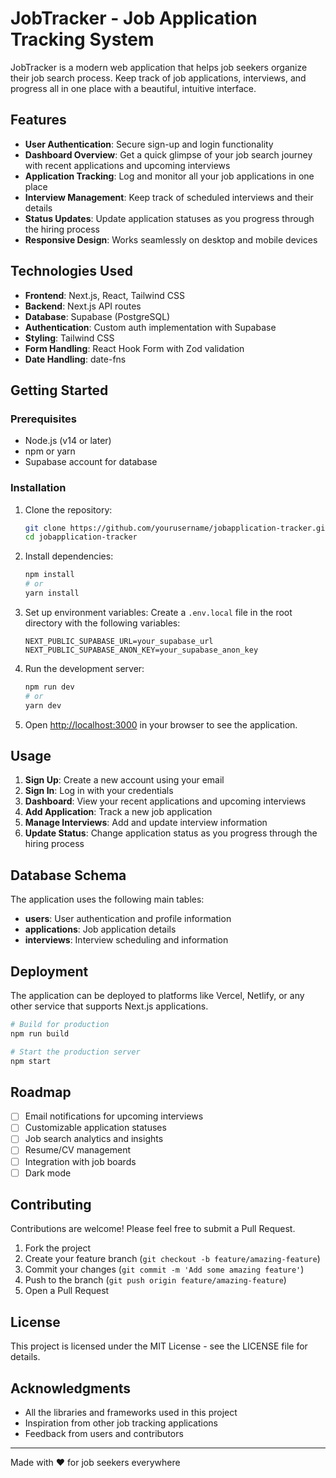 # JobTracker - Job Application Tracking System

JobTracker is a modern web application that helps job seekers organize their job search process. Keep track of job applications, interviews, and progress all in one place with a beautiful, intuitive interface.


## Features

- **User Authentication**: Secure sign-up and login functionality
- **Dashboard Overview**: Get a quick glimpse of your job search journey with recent applications and upcoming interviews
- **Application Tracking**: Log and monitor all your job applications in one place
- **Interview Management**: Keep track of scheduled interviews and their details
- **Status Updates**: Update application statuses as you progress through the hiring process
- **Responsive Design**: Works seamlessly on desktop and mobile devices

## Technologies Used

- **Frontend**: Next.js, React, Tailwind CSS
- **Backend**: Next.js API routes
- **Database**: Supabase (PostgreSQL)
- **Authentication**: Custom auth implementation with Supabase
- **Styling**: Tailwind CSS
- **Form Handling**: React Hook Form with Zod validation
- **Date Handling**: date-fns

## Getting Started

### Prerequisites

- Node.js (v14 or later)
- npm or yarn
- Supabase account for database

### Installation

1. Clone the repository:
   ```bash
   git clone https://github.com/yourusername/jobapplication-tracker.git
   cd jobapplication-tracker
   ```

2. Install dependencies:
   ```bash
   npm install
   # or
   yarn install
   ```

3. Set up environment variables:
   Create a `.env.local` file in the root directory with the following variables:
   ```
   NEXT_PUBLIC_SUPABASE_URL=your_supabase_url
   NEXT_PUBLIC_SUPABASE_ANON_KEY=your_supabase_anon_key
   ```

4. Run the development server:
   ```bash
   npm run dev
   # or
   yarn dev
   ```

5. Open [http://localhost:3000](http://localhost:3000) in your browser to see the application.

## Usage

1. **Sign Up**: Create a new account using your email
2. **Sign In**: Log in with your credentials
3. **Dashboard**: View your recent applications and upcoming interviews
4. **Add Application**: Track a new job application
5. **Manage Interviews**: Add and update interview information
6. **Update Status**: Change application status as you progress through the hiring process

## Database Schema

The application uses the following main tables:

- **users**: User authentication and profile information
- **applications**: Job application details
- **interviews**: Interview scheduling and information

## Deployment

The application can be deployed to platforms like Vercel, Netlify, or any other service that supports Next.js applications.

```bash
# Build for production
npm run build

# Start the production server
npm start
```

## Roadmap

- [ ] Email notifications for upcoming interviews
- [ ] Customizable application statuses
- [ ] Job search analytics and insights
- [ ] Resume/CV management
- [ ] Integration with job boards
- [ ] Dark mode

## Contributing

Contributions are welcome! Please feel free to submit a Pull Request.

1. Fork the project
2. Create your feature branch (`git checkout -b feature/amazing-feature`)
3. Commit your changes (`git commit -m 'Add some amazing feature'`)
4. Push to the branch (`git push origin feature/amazing-feature`)
5. Open a Pull Request

## License

This project is licensed under the MIT License - see the LICENSE file for details.

## Acknowledgments

- All the libraries and frameworks used in this project
- Inspiration from other job tracking applications
- Feedback from users and contributors

---

Made with ❤️ for job seekers everywhere
